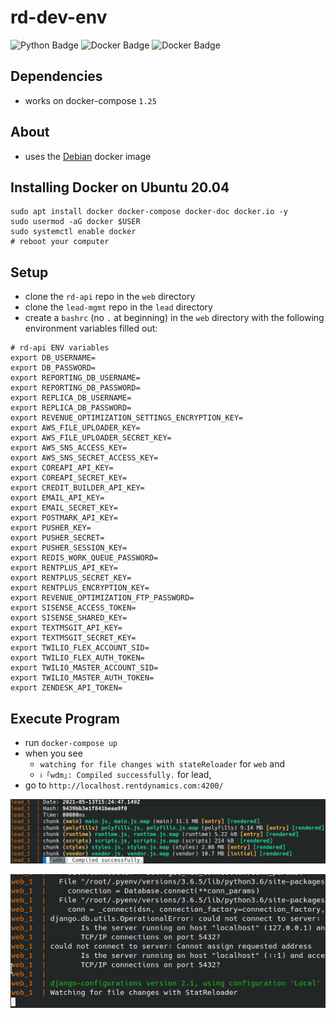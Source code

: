 # rd-dev-env
![Python Badge](https://img.shields.io/badge/Python-3.6.5-informational?style=plastic&logo=python&logoColor=green&color=green)
![Docker Badge](https://img.shields.io/badge/Docker-Debian-informational?style=plastic&logo=docker&logoColor=blue&color=blue)
![Docker Badge](https://img.shields.io/badge/DockerCompose-3.3-informational?style=plastic&logo=docker&logoColor=blue&color=blue)

## Dependencies
* works on docker-compose `1.25`

## About
* uses the [Debian](https://hub.docker.com/_/debian) docker image

## Installing Docker on Ubuntu 20.04
```
sudo apt install docker docker-compose docker-doc docker.io -y
sudo usermod -aG docker $USER
sudo systemctl enable docker
# reboot your computer
```
## Setup
* clone the `rd-api` repo in the `web` directory
* clone the `lead-mgmt` repo in the `lead` directory
* create a `bashrc` (no `.` at beginning) in the `web` directory with the following environment variables filled out:
```
# rd-api ENV variables
export DB_USERNAME=
export DB_PASSWORD=
export REPORTING_DB_USERNAME=
export REPORTING_DB_PASSWORD=
export REPLICA_DB_USERNAME=
export REPLICA_DB_PASSWORD=
export REVENUE_OPTIMIZATION_SETTINGS_ENCRYPTION_KEY=
export AWS_FILE_UPLOADER_KEY=
export AWS_FILE_UPLOADER_SECRET_KEY=
export AWS_SNS_ACCESS_KEY=
export AWS_SNS_SECRET_ACCESS_KEY=
export COREAPI_API_KEY=
export COREAPI_SECRET_KEY=
export CREDIT_BUILDER_API_KEY=
export EMAIL_API_KEY=
export EMAIL_SECRET_KEY=
export POSTMARK_API_KEY=
export PUSHER_KEY=
export PUSHER_SECRET=
export PUSHER_SESSION_KEY=
export REDIS_WORK_QUEUE_PASSWORD=
export RENTPLUS_API_KEY=
export RENTPLUS_SECRET_KEY=
export RENTPLUS_ENCRYPTION_KEY=
export REVENUE_OPTIMIZATION_FTP_PASSWORD=
export SISENSE_ACCESS_TOKEN=
export SISENSE_SHARED_KEY=
export TEXTMSGIT_API_KEY=
export TEXTMSGIT_SECRET_KEY=
export TWILIO_FLEX_ACCOUNT_SID=
export TWILIO_FLEX_AUTH_TOKEN=
export TWILIO_MASTER_ACCOUNT_SID=
export TWILIO_MASTER_AUTH_TOKEN=
export ZENDESK_API_TOKEN=
```

## Execute Program
* run `docker-compose up`
* when you see
	* `watching for file changes with stateReloader` for `web` and
	* `ℹ ｢wdm｣: Compiled successfully.` for lead,
* go to `http://localhost.rentdynamics.com:4200/`

![see lead-screenshot.png](lead-screenshot.png)

![see rd-screenshot.png](rd-screenshot.png)
